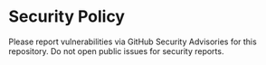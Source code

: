 # Security Policy
Please report vulnerabilities via GitHub Security Advisories for this repository. Do not open public issues for security reports.